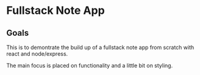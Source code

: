 # Fullstack Note App

## Goals

This is to demontrate the build up of a fullstack note app from scratch with react and node/express. 

The main focus is placed on functionality and a little bit on styling.

